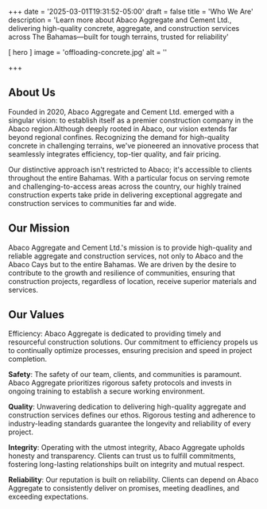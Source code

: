 +++
date = '2025-03-01T19:31:52-05:00'
draft = false
title = 'Who We Are'
description = 'Learn more about Abaco Aggregate and Cement Ltd., delivering high-quality concrete, aggregate, and construction services across The Bahamas—built for tough terrains, trusted for reliability'

[ hero ]
  image = 'offloading-concrete.jpg'
  alt = ''

+++

## About Us

Founded in 2020, Abaco Aggregate and Cement Ltd. emerged with a singular vision: to establish itself as a premier construction company in the Abaco region.Although deeply rooted in Abaco, our vision extends far beyond regional confines. Recognizing the demand for high-quality concrete in challenging terrains, we've pioneered an innovative process that seamlessly integrates efficiency, top-tier quality, and fair pricing.

Our distinctive approach isn't restricted to Abaco; it's accessible to clients throughout the entire Bahamas. With a particular focus on serving remote and challenging-to-access areas across the country, our highly trained construction experts take pride in delivering exceptional aggregate and construction services to communities far and wide.

## Our Mission

Abaco Aggregate and Cement Ltd.'s mission is to provide high-quality and reliable aggregate and construction services, not only to Abaco and the Abaco Cays but to the entire Bahamas. We are driven by the desire to contribute to the growth and resilience of communities, ensuring that construction projects, regardless of location, receive superior materials and services.

## Our Values

Efficiency: Abaco Aggregate is dedicated to providing timely and resourceful construction solutions. Our commitment to efficiency propels us to continually optimize processes, ensuring precision and speed in project completion.

**Safety**: The safety of our team, clients, and communities is paramount. Abaco Aggregate prioritizes rigorous safety protocols and invests in ongoing training to establish a secure working environment.

**Quality**: Unwavering dedication to delivering high-quality aggregate and construction services defines our ethos. Rigorous testing and adherence to industry-leading standards guarantee the longevity and reliability of every project.

**Integrity**: Operating with the utmost integrity, Abaco Aggregate upholds honesty and transparency. Clients can trust us to fulfill commitments, fostering long-lasting relationships built on integrity and mutual respect.

**Reliability**: Our reputation is built on reliability. Clients can depend on Abaco Aggregate to consistently deliver on promises, meeting deadlines, and exceeding expectations.